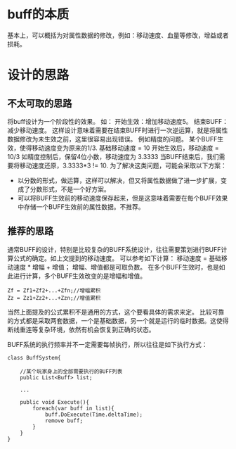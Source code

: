 # buff的本质

基本上，可以概括为对属性数据的修改，例如：移动速度、血量等修改，增益或者损耗。

# 设计的思路

## 不太可取的思路

将buff设计为一个阶段性的效果。
如：
开始生效：增加移动速度5。
结束BUFF：减少移动速度。
这样设计意味着需要在结束BUFF时进行一次逆运算，就是将属性数据修改为未生效之前，这里很容易出现错误。
例如精度的问题。
某个BUFF生效，使得移动速度变为原来的1/3.
基础移动速度 = 10
开始生效后，移动速度 = 10/3
如精度控制后，保留4位小数，移动速度为 3.3333
当BUFF结束后，我们需要将移动速度还原，3.3333*3 != 10.
为了解决这类问题，可能会采取以下方案：
- 以分数的形式，做运算，这样可以解决，但又将属性数据做了进一步扩展，变成了分数形式，不是一个好方案。
- 可以将BUFF生效前的移动速度保存起来，但是这意味着需要在每个BUFF效果中存储一个BUFF生效前的属性数据。不推荐。

## 推荐的思路

通常BUFF的设计，特别是比较复杂的BUFF系统设计，往往需要策划进行BUFF计算公式的确定。如上文提到的移动速度。
可以参考如下计算：
移动速度 = 基础移动速度 * 增幅 + 增值；
增幅、增值都是可取负数。
在多个BUFF生效时，也是如此进行计算，多个BUFF生效改变的是增幅和增值。

    Zf = Zf1+Zf2+...+Zfn;//增幅累积
    Zz = Zz1+Zz2+...+Zzn;//增值累积

当然上面提及的公式累积不是通用的方式，这个要看具体的需求来定。
比较可靠的方式都是采取两套数据，一个是基础数据，另一个就是运行的临时数据。这使得断线重连等复杂环境，依然有机会恢复到正确的状态。

BUFF系统的执行频率并不一定需要每帧执行，所以往往是如下执行方式：


    class BuffSystem{

        //某个玩家身上的全部需要执行的BUFF列表
        public List<Buff> list;
        
        ...

        public void Execute(){
            foreach(var buff in list){
                buff.DoExecute(Time.deltaTime);
                remove buff;
            }
        }
    }